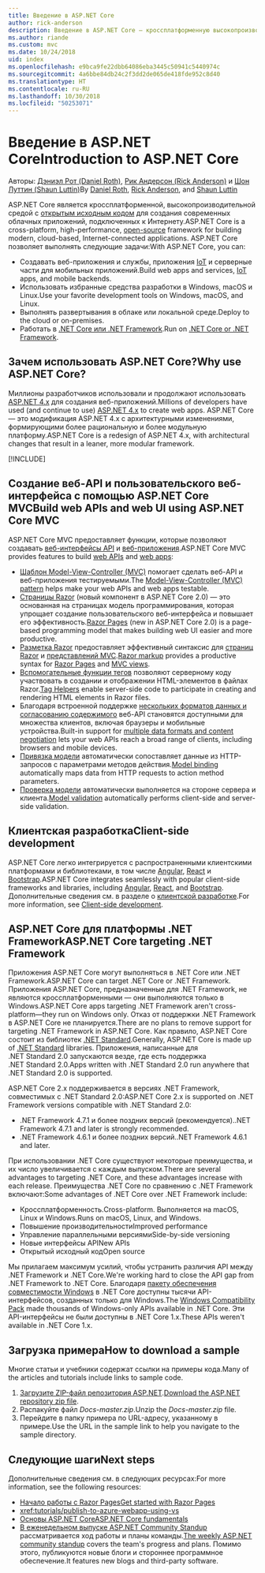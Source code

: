 ```yaml
---
title: Введение в ASP.NET Core
author: rick-anderson
description: Введение в ASP.NET Core — кроссплатформенную высокопроизводительную платформу с открытым исходным кодом для создания современных облачных интернет-приложений.
ms.author: riande
ms.custom: mvc
ms.date: 10/24/2018
uid: index
ms.openlocfilehash: e9bca9fe22dbb64086eba3445c50941c5440974c
ms.sourcegitcommit: 4a6bbe84db24c2f3dd2de065de418fde952c8d40
ms.translationtype: HT
ms.contentlocale: ru-RU
ms.lasthandoff: 10/30/2018
ms.locfileid: "50253071"
---
```

# <a name="introduction-to-aspnet-core"></a><span data-ttu-id="a5318-103">Введение в ASP.NET Core</span><span class="sxs-lookup"><span data-stu-id="a5318-103">Introduction to ASP.NET Core</span></span>

<span data-ttu-id="a5318-104">Авторы: [Дэниэл Рот (Daniel Roth)](https://github.com/danroth27), [Рик Андерсон (Rick Anderson)](https://twitter.com/RickAndMSFT) и [Шон Луттин (Shaun Luttin)](https://twitter.com/dicshaunary)</span><span class="sxs-lookup"><span data-stu-id="a5318-104">By [Daniel Roth](https://github.com/danroth27), [Rick Anderson](https://twitter.com/RickAndMSFT), and [Shaun Luttin](https://twitter.com/dicshaunary)</span></span>

<span data-ttu-id="a5318-105">ASP.NET Core является кроссплатформенной, высокопроизводительной средой с [открытым исходным кодом](https://github.com/aspnet/home) для создания современных облачных приложений, подключенных к Интернету.</span><span class="sxs-lookup"><span data-stu-id="a5318-105">ASP.NET Core is a cross-platform, high-performance, [open-source](https://github.com/aspnet/home) framework for building modern, cloud-based, Internet-connected applications.</span></span> <span data-ttu-id="a5318-106">ASP.NET Core позволяет выполнять следующие задачи:</span><span class="sxs-lookup"><span data-stu-id="a5318-106">With ASP.NET Core, you can:</span></span>

* <span data-ttu-id="a5318-107">Создавать веб-приложения и службы, приложения [IoT](https://www.microsoft.com/internet-of-things/) и серверные части для мобильных приложений.</span><span class="sxs-lookup"><span data-stu-id="a5318-107">Build web apps and services, [IoT](https://www.microsoft.com/internet-of-things/) apps, and mobile backends.</span></span>
* <span data-ttu-id="a5318-108">Использовать избранные средства разработки в Windows, macOS и Linux.</span><span class="sxs-lookup"><span data-stu-id="a5318-108">Use your favorite development tools on Windows, macOS, and Linux.</span></span>
* <span data-ttu-id="a5318-109">Выполнять развертывания в облаке или локальной среде.</span><span class="sxs-lookup"><span data-stu-id="a5318-109">Deploy to the cloud or on-premises.</span></span>
* <span data-ttu-id="a5318-110">Работать в [.NET Core или .NET Framework](/dotnet/articles/standard/choosing-core-framework-server).</span><span class="sxs-lookup"><span data-stu-id="a5318-110">Run on [.NET Core or .NET Framework](/dotnet/articles/standard/choosing-core-framework-server).</span></span>

## <a name="why-use-aspnet-core"></a><span data-ttu-id="a5318-111">Зачем использовать ASP.NET Core?</span><span class="sxs-lookup"><span data-stu-id="a5318-111">Why use ASP.NET Core?</span></span>

<span data-ttu-id="a5318-112">Миллионы разработчиков использовали и продолжают использовать [ASP.NET 4.x](/aspnet/overview) для создания веб-приложений.</span><span class="sxs-lookup"><span data-stu-id="a5318-112">Millions of developers have used (and continue to use) [ASP.NET 4.x](/aspnet/overview) to create web apps.</span></span> <span data-ttu-id="a5318-113">ASP.NET Core — это модификация ASP.NET 4.x с архитектурными изменениями, формирующими более рациональную и более модульную платформу.</span><span class="sxs-lookup"><span data-stu-id="a5318-113">ASP.NET Core is a redesign of ASP.NET 4.x, with architectural changes that result in a leaner, more modular framework.</span></span>

[!INCLUDE[](~/includes/benefits.md)]

## <a name="build-web-apis-and-web-ui-using-aspnet-core-mvc"></a><span data-ttu-id="a5318-114">Создание веб-API и пользовательского веб-интерфейса с помощью ASP.NET Core MVC</span><span class="sxs-lookup"><span data-stu-id="a5318-114">Build web APIs and web UI using ASP.NET Core MVC</span></span>

<span data-ttu-id="a5318-115">ASP.NET Core MVC предоставляет функции, которые позволяют создавать [веб-интерфейсы API](xref:tutorials/first-web-api) и [веб-приложения](xref:tutorials/razor-pages/index).</span><span class="sxs-lookup"><span data-stu-id="a5318-115">ASP.NET Core MVC provides features to build [web APIs](xref:tutorials/first-web-api) and [web apps](xref:tutorials/razor-pages/index):</span></span>

* <span data-ttu-id="a5318-116">[Шаблон Model-View-Controller (MVC)](xref:mvc/overview) помогает сделать веб-API и веб-приложения тестируемыми.</span><span class="sxs-lookup"><span data-stu-id="a5318-116">The [Model-View-Controller (MVC) pattern](xref:mvc/overview) helps make your web APIs and web apps testable.</span></span>
* <span data-ttu-id="a5318-117">[Страницы Razor](xref:razor-pages/index) (новый компонент в ASP.NET Core 2.0) — это основанная на страницах модель программирования, которая упрощает создание пользовательского веб-интерфейса и повышает его эффективность.</span><span class="sxs-lookup"><span data-stu-id="a5318-117">[Razor Pages](xref:razor-pages/index) (new in ASP.NET Core 2.0) is a page-based programming model that makes building web UI easier and more productive.</span></span>
* <span data-ttu-id="a5318-118">[Разметка Razor](xref:mvc/views/razor) предоставляет эффективный синтаксис для [страниц Razor](xref:razor-pages/index) и [представлений MVC](xref:mvc/views/overview).</span><span class="sxs-lookup"><span data-stu-id="a5318-118">[Razor markup](xref:mvc/views/razor) provides a productive syntax for [Razor Pages](xref:razor-pages/index) and [MVC views](xref:mvc/views/overview).</span></span>
* <span data-ttu-id="a5318-119">[Вспомогательные функции тегов](xref:mvc/views/tag-helpers/intro) позволяют серверному коду участвовать в создании и отображении HTML-элементов в файлах Razor.</span><span class="sxs-lookup"><span data-stu-id="a5318-119">[Tag Helpers](xref:mvc/views/tag-helpers/intro) enable server-side code to participate in creating and rendering HTML elements in Razor files.</span></span>
* <span data-ttu-id="a5318-120">Благодаря встроенной поддержке [нескольких форматов данных и согласованию содержимого](xref:web-api/advanced/formatting) веб-API становятся доступными для множества клиентов, включая браузеры и мобильные устройства.</span><span class="sxs-lookup"><span data-stu-id="a5318-120">Built-in support for [multiple data formats and content negotiation](xref:web-api/advanced/formatting) lets your web APIs reach a broad range of clients, including browsers and mobile devices.</span></span>
* <span data-ttu-id="a5318-121">[Привязка модели](xref:mvc/models/model-binding) автоматически сопоставляет данные из HTTP-запросов с параметрами методов действия.</span><span class="sxs-lookup"><span data-stu-id="a5318-121">[Model binding](xref:mvc/models/model-binding) automatically maps data from HTTP requests to action method parameters.</span></span>
* <span data-ttu-id="a5318-122">[Проверка модели](xref:mvc/models/validation) автоматически выполняется на стороне сервера и клиента.</span><span class="sxs-lookup"><span data-stu-id="a5318-122">[Model validation](xref:mvc/models/validation) automatically performs client-side and server-side validation.</span></span>

## <a name="client-side-development"></a><span data-ttu-id="a5318-123">Клиентская разработка</span><span class="sxs-lookup"><span data-stu-id="a5318-123">Client-side development</span></span>

<span data-ttu-id="a5318-124">ASP.NET Core легко интегрируется с распространенными клиентскими платформами и библиотеками, в том числе [Angular](xref:spa/angular), [React](xref:spa/react) и [Bootstrap](https://getbootstrap.com/).</span><span class="sxs-lookup"><span data-stu-id="a5318-124">ASP.NET Core integrates seamlessly with popular client-side frameworks and libraries, including [Angular](xref:spa/angular), [React](xref:spa/react), and [Bootstrap](https://getbootstrap.com/).</span></span> <span data-ttu-id="a5318-125">Дополнительные сведения см. в разделе о [клиентской разработке](xref:client-side/index).</span><span class="sxs-lookup"><span data-stu-id="a5318-125">For more information, see [Client-side development](xref:client-side/index).</span></span>

<a name="target-framework"></a>

## <a name="aspnet-core-targeting-net-framework"></a><span data-ttu-id="a5318-126">ASP.NET Core для платформы .NET Framework</span><span class="sxs-lookup"><span data-stu-id="a5318-126">ASP.NET Core targeting .NET Framework</span></span>

<span data-ttu-id="a5318-127">Приложения ASP.NET Core могут выполняться в .NET Core или .NET Framework.</span><span class="sxs-lookup"><span data-stu-id="a5318-127">ASP.NET Core can target .NET Core or .NET Framework.</span></span> <span data-ttu-id="a5318-128">Приложения ASP.NET Core, предназначенные для .NET Framework, не являются кроссплатформенными &mdash; они выполняются только в Windows.</span><span class="sxs-lookup"><span data-stu-id="a5318-128">ASP.NET Core apps targeting .NET Framework aren't cross-platform&mdash;they run on Windows only.</span></span> <span data-ttu-id="a5318-129">Отказ от поддержки .NET Framework в ASP.NET Core не планируется.</span><span class="sxs-lookup"><span data-stu-id="a5318-129">There are no plans to remove support for targeting .NET Framework in ASP.NET Core.</span></span> <span data-ttu-id="a5318-130">Как правило, ASP.NET Core состоит из библиотек [.NET Standard](/dotnet/standard/net-standard).</span><span class="sxs-lookup"><span data-stu-id="a5318-130">Generally, ASP.NET Core is made up of [.NET Standard](/dotnet/standard/net-standard) libraries.</span></span> <span data-ttu-id="a5318-131">Приложения, написанные для .NET Standard 2.0 запускаются везде, где есть поддержка .NET Standard 2.0.</span><span class="sxs-lookup"><span data-stu-id="a5318-131">Apps written with .NET Standard 2.0 run anywhere that .NET Standard 2.0 is supported.</span></span>

<span data-ttu-id="a5318-132">ASP.NET Core 2.x поддерживается в версиях .NET Framework, совместимых с .NET Standard 2.0:</span><span class="sxs-lookup"><span data-stu-id="a5318-132">ASP.NET Core 2.x is supported on .NET Framework versions compatible with .NET Standard 2.0:</span></span>

* <span data-ttu-id="a5318-133">.NET Framework 4.7.1 и более поздних версий (рекомендуется).</span><span class="sxs-lookup"><span data-stu-id="a5318-133">.NET Framework 4.7.1 and later is strongly recommended.</span></span>
* <span data-ttu-id="a5318-134">.NET Framework 4.6.1 и более поздних версий.</span><span class="sxs-lookup"><span data-stu-id="a5318-134">.NET Framework 4.6.1 and later.</span></span>

<span data-ttu-id="a5318-135">При использовании .NET Core существуют некоторые преимущества, и их число увеличивается с каждым выпуском.</span><span class="sxs-lookup"><span data-stu-id="a5318-135">There are several advantages to targeting .NET Core, and these advantages increase with each release.</span></span> <span data-ttu-id="a5318-136">Преимущества .NET Core по сравнению с .NET Framework включают:</span><span class="sxs-lookup"><span data-stu-id="a5318-136">Some advantages of .NET Core over .NET Framework include:</span></span>

* <span data-ttu-id="a5318-137">Кроссплатформенность.</span><span class="sxs-lookup"><span data-stu-id="a5318-137">Cross-platform.</span></span> <span data-ttu-id="a5318-138">Выполняется на macOS, Linux и Windows.</span><span class="sxs-lookup"><span data-stu-id="a5318-138">Runs on macOS, Linux, and Windows.</span></span>
* <span data-ttu-id="a5318-139">Повышение производительности</span><span class="sxs-lookup"><span data-stu-id="a5318-139">Improved performance</span></span>
* <span data-ttu-id="a5318-140">Управление параллельными версиями</span><span class="sxs-lookup"><span data-stu-id="a5318-140">Side-by-side versioning</span></span>
* <span data-ttu-id="a5318-141">Новые интерфейсы API</span><span class="sxs-lookup"><span data-stu-id="a5318-141">New APIs</span></span>
* <span data-ttu-id="a5318-142">Открытый исходный код</span><span class="sxs-lookup"><span data-stu-id="a5318-142">Open source</span></span>

<span data-ttu-id="a5318-143">Мы прилагаем максимум усилий, чтобы устранить различия API между .NET Framework и .NET Core.</span><span class="sxs-lookup"><span data-stu-id="a5318-143">We're working hard to close the API gap from .NET Framework to .NET Core.</span></span> <span data-ttu-id="a5318-144">Благодаря [пакету обеспечения совместимости Windows](/dotnet/core/porting/windows-compat-pack) в .NET Core доступны тысячи API-интерфейсов, созданных только для Windows.</span><span class="sxs-lookup"><span data-stu-id="a5318-144">The [Windows Compatibility Pack](/dotnet/core/porting/windows-compat-pack) made thousands of Windows-only APIs available in .NET Core.</span></span> <span data-ttu-id="a5318-145">Эти API-интерфейсы не были доступны в .NET Core 1.x.</span><span class="sxs-lookup"><span data-stu-id="a5318-145">These APIs weren't available in .NET Core 1.x.</span></span>

## <a name="how-to-download-a-sample"></a><span data-ttu-id="a5318-146">Загрузка примера</span><span class="sxs-lookup"><span data-stu-id="a5318-146">How to download a sample</span></span>

<span data-ttu-id="a5318-147">Многие статьи и учебники содержат ссылки на примеры кода.</span><span class="sxs-lookup"><span data-stu-id="a5318-147">Many of the articles and tutorials include links to sample code.</span></span>

1. <span data-ttu-id="a5318-148">[Загрузите ZIP-файл репозитория ASP.NET](https://codeload.github.com/aspnet/Docs/zip/master).</span><span class="sxs-lookup"><span data-stu-id="a5318-148">[Download the ASP.NET repository zip file](https://codeload.github.com/aspnet/Docs/zip/master).</span></span>
1. <span data-ttu-id="a5318-149">Распакуйте файл *Docs-master.zip*.</span><span class="sxs-lookup"><span data-stu-id="a5318-149">Unzip the *Docs-master.zip* file.</span></span>
1. <span data-ttu-id="a5318-150">Перейдите в папку примера по URL-адресу, указанному в примере.</span><span class="sxs-lookup"><span data-stu-id="a5318-150">Use the URL in the sample link to help you navigate to the sample directory.</span></span>

## <a name="next-steps"></a><span data-ttu-id="a5318-151">Следующие шаги</span><span class="sxs-lookup"><span data-stu-id="a5318-151">Next steps</span></span>

<span data-ttu-id="a5318-152">Дополнительные сведения см. в следующих ресурсах:</span><span class="sxs-lookup"><span data-stu-id="a5318-152">For more information, see the following resources:</span></span>

* [<span data-ttu-id="a5318-153">Начало работы с Razor Pages</span><span class="sxs-lookup"><span data-stu-id="a5318-153">Get started with Razor Pages</span></span>](xref:tutorials/razor-pages/razor-pages-start)
* <xref:tutorials/publish-to-azure-webapp-using-vs>
* [<span data-ttu-id="a5318-154">Основы ASP.NET Core</span><span class="sxs-lookup"><span data-stu-id="a5318-154">ASP.NET Core fundamentals</span></span>](xref:fundamentals/index)
* <span data-ttu-id="a5318-155">[В еженедельном выпуске ASP.NET Community Standup](https://live.asp.net/) рассматривается ход работы и планы команды.</span><span class="sxs-lookup"><span data-stu-id="a5318-155">[The weekly ASP.NET community standup](https://live.asp.net/) covers the team's progress and plans.</span></span> <span data-ttu-id="a5318-156">Помимо этого, публикуются новые блоги и стороннее программное обеспечение.</span><span class="sxs-lookup"><span data-stu-id="a5318-156">It features new blogs and third-party software.</span></span>

